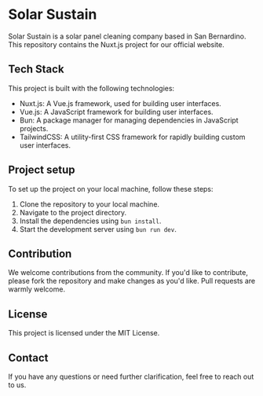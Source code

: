 # Solar Sustain

Solar Sustain is a solar panel cleaning company based in San Bernardino. This repository contains the Nuxt.js project for our official website.

## Tech Stack

This project is built with the following technologies:

- Nuxt.js: A Vue.js framework, used for building user interfaces.
- Vue.js: A JavaScript framework for building user interfaces.
- Bun: A package manager for managing dependencies in JavaScript projects.
- TailwindCSS: A utility-first CSS framework for rapidly building custom user interfaces.

## Project setup

To set up the project on your local machine, follow these steps:

1. Clone the repository to your local machine.
2. Navigate to the project directory.
3. Install the dependencies using `bun install`.
4. Start the development server using `bun run dev`.

## Contribution

We welcome contributions from the community. If you'd like to contribute, please fork the repository and make changes as you'd like. Pull requests are warmly welcome.

## License

This project is licensed under the MIT License.

## Contact

If you have any questions or need further clarification, feel free to reach out to us.